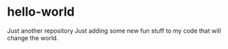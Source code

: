 hello-world
===========

Just another repository
Just adding some new fun stuff to my code that will change the world.
